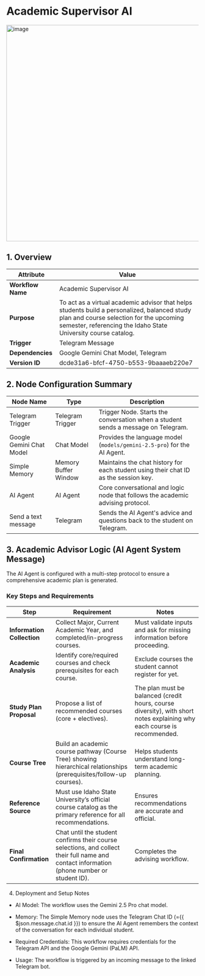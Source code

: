 # Academic Supervisor AI
<img width="1023" height="567" alt="image" src="https://github.com/user-attachments/assets/1bfd4f08-d6f2-487a-9aa2-660cf3b14af3" />

## 1. Overview
| Attribute       | Value                                                                 |
|-----------------|----------------------------------------------------------------------|
| **Workflow Name** | Academic Supervisor AI                                               |
| **Purpose**       | To act as a virtual academic advisor that helps students build a personalized, balanced study plan and course selection for the upcoming semester, referencing the Idaho State University course catalog. |
| **Trigger**       | Telegram Message                                                    |
| **Dependencies**  | Google Gemini Chat Model, Telegram                                  |
| **Version ID**    | dcde31a6-bfcf-4750-b553-9baaaeb220e7                                |


## 2. Node Configuration Summary

| Node Name            | Type                  | Description                                                                 |
|-----------------------|-----------------------|-----------------------------------------------------------------------------|
| Telegram Trigger      | Telegram Trigger      | Trigger Node. Starts the conversation when a student sends a message on Telegram. |
| Google Gemini Chat Model | Chat Model         | Provides the language model (`models/gemini-2.5-pro`) for the AI Agent.     |
| Simple Memory         | Memory Buffer Window  | Maintains the chat history for each student using their chat ID as the session key. |
| AI Agent              | AI Agent              | Core conversational and logic node that follows the academic advising protocol. |
| Send a text message   | Telegram              | Sends the AI Agent's advice and questions back to the student on Telegram.  |


## 3. Academic Advisor Logic (AI Agent System Message)

The AI Agent is configured with a multi-step protocol to ensure a comprehensive academic plan is generated.

### Key Steps and Requirements

| Step                  | Requirement                                                                 | Notes                                                                 |
|-----------------------|------------------------------------------------------------------------------|----------------------------------------------------------------------|
| **Information Collection** | Collect Major, Current Academic Year, and completed/in-progress courses. | Must validate inputs and ask for missing information before proceeding. |
| **Academic Analysis** | Identify core/required courses and check prerequisites for each course.     | Exclude courses the student cannot register for yet.                  |
| **Study Plan Proposal** | Propose a list of recommended courses (core + electives).                  | The plan must be balanced (credit hours, course diversity), with short notes explaining why each course is recommended. |
| **Course Tree**       | Build an academic course pathway (Course Tree) showing hierarchical relationships (prerequisites/follow-up courses). | Helps students understand long-term academic planning.                |
| **Reference Source**  | Must use Idaho State University’s official course catalog as the primary reference for all recommendations. | Ensures recommendations are accurate and official.                     |
| **Final Confirmation**| Chat until the student confirms their course selections, and collect their full name and contact information (phone number or student ID). | Completes the advising workflow.                                      |




4. Deployment and Setup Notes
- AI Model: The workflow uses the Gemini 2.5 Pro chat model.

- Memory: The Simple Memory node uses the Telegram Chat ID (={{ $json.message.chat.id }}) to ensure the AI Agent remembers the context of the conversation for each individual student.

- Required Credentials: This workflow requires credentials for the Telegram API and the Google Gemini (PaLM) API.

- Usage: The workflow is triggered by an incoming message to the linked Telegram bot.
